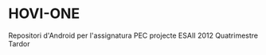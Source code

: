 HOVI-ONE
========

Repositori d'Android per l'assignatura PEC projecte ESAII  2012 Quatrimestre Tardor